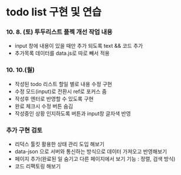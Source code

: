 # todo list 구현 및 연습

### 10. 8. (토) 투두리스트 플젝 개선 작업 내용
- input 창에 내용이 있을 때만 추가 되도록 text && 코드 추가
- 추가목록 데이터를 data.js로 따로 빼서 적용

### 10. 10.(월) 
- 작성된 todo 리스트 할일 별로 내용 수정 구현
- 수정 모드(input)로 전환시 ref로 포커스 줌
- 작성후 엔터로 반영할 수 있도록 구현
- 완료 체크시 수정 버튼 숨김
- 작성중인 상황 인지하도록 버튼과 input창 글자색 반영


### 추가 구현 검토
- 리덕스 툴킷 활용한 상태 관리 도입 해보기
- data-json 으로 서버와 통신하는 방식으로 데이터 가져오고 반영해보기
- 페이지 추가(완료된 일 숨기고 다른 페이지에서 보기 기능 : 정렬, 검색 방식)
- 코드 리팩토링 해보기